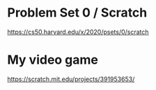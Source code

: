 # Problem Set 0 / Scratch
https://cs50.harvard.edu/x/2020/psets/0/scratch

# My video game
https://scratch.mit.edu/projects/391953653/